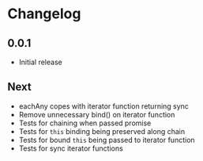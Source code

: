 # Changelog

## 0.0.1

* Initial release

## Next

* eachAny copes with iterator function returning sync
* Remove unnecessary bind() on iterator function
* Tests for chaining when passed promise
* Tests for `this` binding being preserved along chain
* Tests for bound `this` being passed to iterator function
* Tests for sync iterator functions
